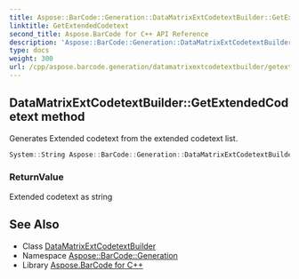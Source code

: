 ```yaml
---
title: Aspose::BarCode::Generation::DataMatrixExtCodetextBuilder::GetExtendedCodetext method
linktitle: GetExtendedCodetext
second_title: Aspose.BarCode for C++ API Reference
description: 'Aspose::BarCode::Generation::DataMatrixExtCodetextBuilder::GetExtendedCodetext method. Generates Extended codetext from the extended codetext list in C++.'
type: docs
weight: 300
url: /cpp/aspose.barcode.generation/datamatrixextcodetextbuilder/getextendedcodetext/
---
```

## DataMatrixExtCodetextBuilder::GetExtendedCodetext method


Generates Extended codetext from the extended codetext list.

```cpp
System::String Aspose::BarCode::Generation::DataMatrixExtCodetextBuilder::GetExtendedCodetext() override
```


### ReturnValue

Extended codetext as string

## See Also

* Class [DataMatrixExtCodetextBuilder](../)
* Namespace [Aspose::BarCode::Generation](../../)
* Library [Aspose.BarCode for C++](../../../)
